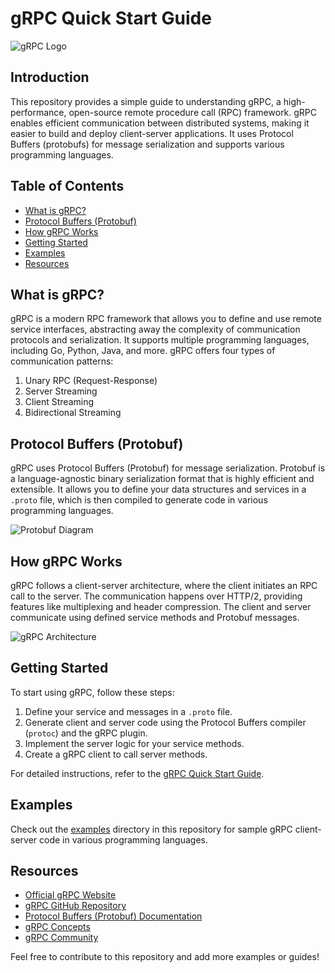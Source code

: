# gRPC Quick Start Guide

![gRPC Logo](https://grpc.io/img/logos/grpc-logo.png)

## Introduction

This repository provides a simple guide to understanding gRPC, a high-performance, open-source remote procedure call (RPC) framework. gRPC enables efficient communication between distributed systems, making it easier to build and deploy client-server applications. It uses Protocol Buffers (protobufs) for message serialization and supports various programming languages.

## Table of Contents

- [What is gRPC?](#what-is-grpc)
- [Protocol Buffers (Protobuf)](#protocol-buffers-protobuf)
- [How gRPC Works](#how-grpc-works)
- [Getting Started](#getting-started)
- [Examples](#examples)
- [Resources](#resources)

## What is gRPC?

gRPC is a modern RPC framework that allows you to define and use remote service interfaces, abstracting away the complexity of communication protocols and serialization. It supports multiple programming languages, including Go, Python, Java, and more. gRPC offers four types of communication patterns:
1. Unary RPC (Request-Response)
2. Server Streaming
3. Client Streaming
4. Bidirectional Streaming

## Protocol Buffers (Protobuf)

gRPC uses Protocol Buffers (Protobuf) for message serialization. Protobuf is a language-agnostic binary serialization format that is highly efficient and extensible. It allows you to define your data structures and services in a `.proto` file, which is then compiled to generate code in various programming languages.

![Protobuf Diagram](https://grpc.io/img/gRPC-Web-Diagram.png)

## How gRPC Works

gRPC follows a client-server architecture, where the client initiates an RPC call to the server. The communication happens over HTTP/2, providing features like multiplexing and header compression. The client and server communicate using defined service methods and Protobuf messages.

![gRPC Architecture](https://grpc.io/img/gRPC-Web-TinyURL%20Diagram%20(2).png)

## Getting Started

To start using gRPC, follow these steps:

1. Define your service and messages in a `.proto` file.
2. Generate client and server code using the Protocol Buffers compiler (`protoc`) and the gRPC plugin.
3. Implement the server logic for your service methods.
4. Create a gRPC client to call server methods.

For detailed instructions, refer to the [gRPC Quick Start Guide](https://grpc.io/docs/quickstart/).

## Examples

Check out the [examples](examples) directory in this repository for sample gRPC client-server code in various programming languages.

## Resources

- [Official gRPC Website](https://grpc.io/)
- [gRPC GitHub Repository](https://github.com/grpc/grpc)
- [Protocol Buffers (Protobuf) Documentation](https://developers.google.com/protocol-buffers)
- [gRPC Concepts](https://grpc.io/docs/what-is-grpc/introduction/)
- [gRPC Community](https://grpc.io/community/)

Feel free to contribute to this repository and add more examples or guides!

